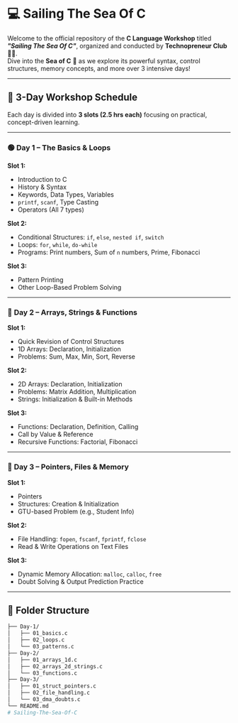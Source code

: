 ﻿# 💻 **Sailing The Sea Of C**

Welcome to the official repository of the **C Language Workshop** titled _**"Sailing The Sea Of C"**_, organized and conducted by **Technopreneur Club** 🧑‍💻.  
Dive into the **Sea of C** 🌊 as we explore its powerful syntax, control structures, memory concepts, and more over 3 intensive days!

---

## 📅 3-Day Workshop Schedule

Each day is divided into **3 slots (2.5 hrs each)** focusing on practical, concept-driven learning.

---

### 🟢 **Day 1 – The Basics & Loops**

**Slot 1:**  
- Introduction to C  
- History & Syntax  
- Keywords, Data Types, Variables  
- `printf`, `scanf`, Type Casting  
- Operators (All 7 types)  

**Slot 2:**  
- Conditional Structures: `if`, `else`, `nested if`, `switch`  
- Loops: `for`, `while`, `do-while`  
- Programs: Print numbers, Sum of `n` numbers, Prime, Fibonacci  

**Slot 3:**  
- Pattern Printing  
- Other Loop-Based Problem Solving  

---

### 🔵 **Day 2 – Arrays, Strings & Functions**

**Slot 1:**  
- Quick Revision of Control Structures  
- 1D Arrays: Declaration, Initialization  
- Problems: Sum, Max, Min, Sort, Reverse  

**Slot 2:**  
- 2D Arrays: Declaration, Initialization  
- Problems: Matrix Addition, Multiplication  
- Strings: Initialization & Built-in Methods  

**Slot 3:**  
- Functions: Declaration, Definition, Calling  
- Call by Value & Reference  
- Recursive Functions: Factorial, Fibonacci  

---

### 🔴 **Day 3 – Pointers, Files & Memory**

**Slot 1:**  
- Pointers  
- Structures: Creation & Initialization  
- GTU-based Problem (e.g., Student Info)  

**Slot 2:**  
- File Handling: `fopen`, `fscanf`, `fprintf`, `fclose`  
- Read & Write Operations on Text Files  

**Slot 3:**  
- Dynamic Memory Allocation: `malloc`, `calloc`, `free`  
- Doubt Solving & Output Prediction Practice  

---

## 📁 Folder Structure

```bash
├── Day-1/
│   ├── 01_basics.c
│   ├── 02_loops.c
│   └── 03_patterns.c
├── Day-2/
│   ├── 01_arrays_1d.c
│   ├── 02_arrays_2d_strings.c
│   └── 03_functions.c
├── Day-3/
│   ├── 01_struct_pointers.c
│   ├── 02_file_handling.c
│   └── 03_dma_doubts.c
└── README.md
#   S a i l i n g - T h e - S e a - O f - C  
 